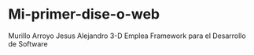 # Mi-primer-dise-o-web
Murillo Arroyo Jesus Alejandro 3-D
Emplea Framework para el Desarrollo de Software

